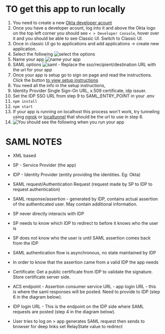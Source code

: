 # TO get this app to run locally

1. You need to create a new [Okta developer acount](https://developer.okta.com/)
2. Once you have a developer acount, log into it and above the Okta logo on the top left corner you should see ``` < > Developer Console ```, hover over it and you should be able to see Classic UI. Switch to Classic UI.
3. Once in classic UI go to applications and add applications -> create new application.
4. Select the following ![select the options](https://i.gyazo.com/aaf93ef4ea1bffb9fe59a254b16ac75d.png)
5. Name your app ![name your app](https://i.gyazo.com/c76751f939844de0597efc5396d60d39.png)
6. SAML options ![saml](https://i.gyazo.com/f9d27d83acd3d39d1dec9252235626b5.png) - Replace the sso/recipient/destination URL with the url for your app
7. Once your app is setup go to sign on page and read the instructions. Click the button [to view setup instructions](https://i.gyazo.com/e2987507dddc0df6d04708807b1545d4.png)
8. You need all the info in the setup instructions,
9. Identity Provider Single Sign-On URL, x.509 certificate, idp issuer.
10. Set the IDP SSO URL from step 9 to SAML_ENTRY_POINT in your .env
11. ``` npm install ```
12. ``` npm start ```
13. If your app is running on localhost this process won't work, try tunneling using [ngrok](https://ngrok.com/) or [localtunnel](https://github.com/localtunnel/localtunnel) that should be the url to use in step 6.
14. ![You should see the following when you run your app](https://i.gyazo.com/74b3d20da3a3b5347abeb5edc4b0fb7e.gif)



# SAML NOTES

- XML based
- SP - Service Provider (the app)
- IDP - Identity Provider (entity providing the identities. Eg: Okta)
- SAML request/Authentication Request (request made by SP to IDP to request authentication)
- SAML response/assertion - generated by IDP, contains actual assertion of the authenticated user. May contain additional information.
- SP never directly interacts with IDP
- SP needs to know which IDP to redirect to before it knows who the user is
- SP does not know who the user is until SAML assertion comes back from the IDP
- SAML authentication flow is asynchronous, no state maintained by IDP

- In order to know that the assertion came from a valid IDP the app needs

- Certificate: Get a public certificate from IDP to validate the signature. Store certificate server side.
- ACS endpoint - Assertion consumer service URL - app login URL - this is where the saml responses will be posted. Need to provide to IDP (step 6 in the diagram below).
- IDP login URL - This is the endpoint on the IDP side where SAML requests are posted (step 4 in the diagram below).

- User tries to log on > app generates SAML request then sends  to browser for deep links set RelayState value to redirect
